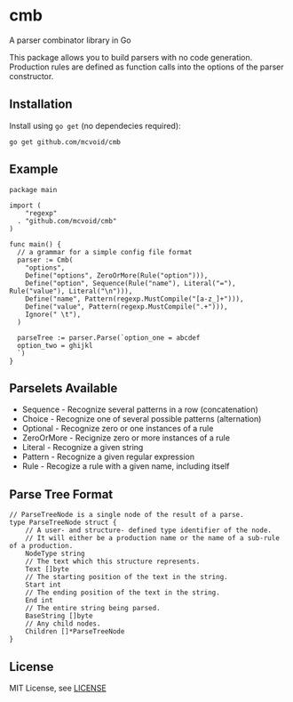 # cmb

A parser combinator library in Go

This package allows you to build parsers with no code generation.
Production rules are defined as function calls into the options of the parser constructor.

Installation
------------
Install using ```go get``` (no dependecies required):
```
go get github.com/mcvoid/cmb
```


Example
-------
```
package main

import (
	"regexp"
  . "github.com/mcvoid/cmb"
)

func main() {
  // a grammar for a simple config file format
  parser := Cmb(
    "options",
    Define("options", ZeroOrMore(Rule("option"))),
    Define("option", Sequence(Rule("name"), Literal("="), Rule("value"), Literal("\n"))),
    Define("name", Pattern(regexp.MustCompile("[a-z_]+"))),
    Define("value", Pattern(regexp.MustCompile(".+"))),
    Ignore(" \t"),
  )
  
  parseTree := parser.Parse(`option_one = abcdef
  option_two = ghijkl
  `)
}
```

Parselets Available
-------------------
* Sequence - Recognize several patterns in a row (concatenation)
* Choice - Recognize one of several possible patterns (alternation)
* Optional - Recognize zero or one instances of a rule
* ZeroOrMore - Recignize zero or more instances of a rule
* Literal - Recognize a given string
* Pattern - Recognize a given regular expression
* Rule - Recogize a rule with a given name, including itself

Parse Tree Format
-----------------
```
// ParseTreeNode is a single node of the result of a parse.
type ParseTreeNode struct {
	// A user- and structure- defined type identifier of the node.
	// It will either be a production name or the name of a sub-rule of a production.
	NodeType string
	// The text which this structure represents.
	Text []byte
	// The starting position of the text in the string.
	Start int
	// The ending position of the text in the string.
	End int
	// The entire string being parsed.
	BaseString []byte
	// Any child nodes.
	Children []*ParseTreeNode
}
```

License
-------
MIT License, see [LICENSE](LICENSE)

